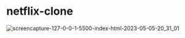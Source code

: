 # netflix-clone
![screencapture-127-0-0-1-5500-index-html-2023-05-05-20_31_01](https://user-images.githubusercontent.com/103522344/236495010-b02ea04f-7073-46ad-acaf-8e74ba3de2a1.png)
